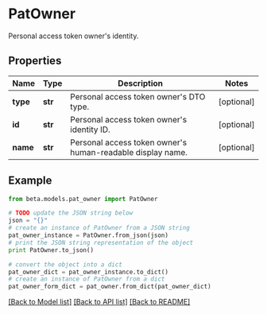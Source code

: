 # PatOwner

Personal access token owner's identity.

## Properties
Name | Type | Description | Notes
------------ | ------------- | ------------- | -------------
**type** | **str** | Personal access token owner&#39;s DTO type. | [optional] 
**id** | **str** | Personal access token owner&#39;s identity ID. | [optional] 
**name** | **str** | Personal access token owner&#39;s human-readable display name. | [optional] 

## Example

```python
from beta.models.pat_owner import PatOwner

# TODO update the JSON string below
json = "{}"
# create an instance of PatOwner from a JSON string
pat_owner_instance = PatOwner.from_json(json)
# print the JSON string representation of the object
print PatOwner.to_json()

# convert the object into a dict
pat_owner_dict = pat_owner_instance.to_dict()
# create an instance of PatOwner from a dict
pat_owner_form_dict = pat_owner.from_dict(pat_owner_dict)
```
[[Back to Model list]](../README.md#documentation-for-models) [[Back to API list]](../README.md#documentation-for-api-endpoints) [[Back to README]](../README.md)


